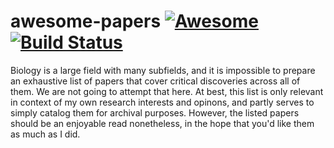 # awesome-papers [![Awesome](https://cdn.rawgit.com/sindresorhus/awesome/d7305f38d29fed78fa85652e3a63e154dd8e8829/media/badge.svg)](https://github.com/sindresorhus/awesome) [![Build Status](https://travis-ci.org/raivivek/awesome-papers.svg?branch=master)](https://travis-ci.org/raivivek/awesome-papers)

Biology is a large field with many subfields, and it is impossible to prepare an
exhaustive list of papers that cover critical discoveries across all of them. We
are not going to attempt that here. At best, this list is only relevant in
context of my own research interests and opinons, and partly serves to simply
catalog them for archival purposes. However, the listed papers should be an
enjoyable read nonetheless, in the hope that you'd like them as much as I did.
